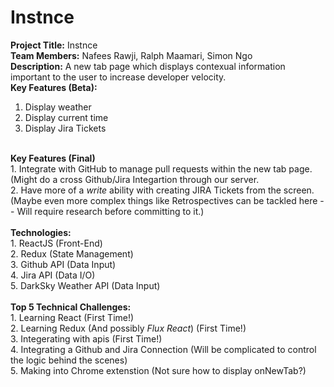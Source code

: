 # Instnce

<b>Project Title:</b> Instnce
</br>
<b>Team Members:</b> Nafees Rawji, Ralph Maamari, Simon Ngo
</br>
<b>Description:</b> A new tab page which displays contexual information important to the user to increase developer velocity. 
</br>
<b>Key Features (Beta):</b>
1. Display weather </br>
2. Display current time </br>
3. Display Jira Tickets </br>
</br>
<b>Key Features (Final)</b></br>
1. Integrate with GitHub to manage pull requests within the new tab page. (Might do a cross Github/Jira Integartion through our server. </br>
2. Have more of a <i>write</i> ability with creating JIRA Tickets from the screen. (Maybe even more complex things like Retrospectives can be tackled here -- Will require research before committing to it.) </br>
</br>
<b>Technologies:</b></br>
1. ReactJS (Front-End) </br>
2. Redux (State Management) </br>
3. Github API (Data Input) </br>
4. Jira API (Data I/O)</br>
5. DarkSky Weather API (Data Input) </br>
</br>
<b>Top 5 Technical Challenges:</b></br>
1. Learning React (First Time!) </br>
2. Learning Redux (And possibly <i>Flux React</i>) (First Time!)</br>
3. Integerating with apis (First Time!) </br>
4. Integrating a Github and Jira Connection (Will be complicated to control the logic behind the scenes) </br>
5. Making into Chrome extenstion (Not sure how to display onNewTab?)</br>
